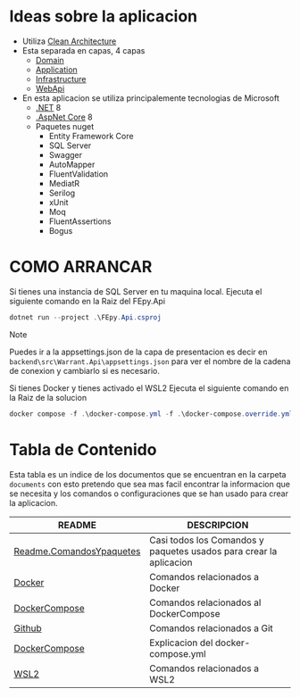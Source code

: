 # Ideas sobre la aplicacion

- Utiliza [Clean Architecture](https://learn.microsoft.com/es-es/dotnet/architecture/modern-web-apps-azure/common-web-application-architectures#clean-architecture)
- Esta separada en capas, 4 capas
  - [Domain](backend/src/Warrant.Domain/Readme.md)
  - [Application](backend/src/Warrant.Application/Readme.md)
  - [Infrastructure](backend/src/Warrant.Infrastructure/Readme.md)
  - [WebApi](backend/src/Warrant.Api/Readme.md)
- En esta aplicacion se utiliza principalemente tecnologias de Microsoft
	- [.NET](https://dotnet.microsoft.com/es-es/) 8
	- [.AspNet Core](https://learn.microsoft.com/es-es/aspnet/core/?view=aspnetcore-8.0&WT.mc_id=dotnet-35129-website) 8
	- Paquetes nuget
	  - Entity Framework Core
	  - SQL Server
	  - Swagger
	  - AutoMapper
	  - FluentValidation
	  - MediatR
	  - Serilog
	  - xUnit
	  - Moq
	  - FluentAssertions
	  - Bogus

# COMO ARRANCAR
Si tienes una instancia de SQL Server en tu maquina local.
Ejecuta el siguiente comando en la Raiz del FEpy.Api
``` powershell
dotnet run --project .\FEpy.Api.csproj
```

>[!NOTE]
> Puedes ir a la appsettings.json de la capa de presentacion es decir en `backend\src\Warrant.Api\appsettings.json`
para ver el nombre de la cadena de conexion y cambiarlo si es necesario.

Si tienes Docker y tienes activado el WSL2
Ejecuta el siguiente comando en la Raiz de la solucion
``` powershell
docker compose -f .\docker-compose.yml -f .\docker-compose.override.yml up -d
```

# Tabla de Contenido

Esta tabla es un indice de los documentos que se encuentran en la carpeta `documents`
con esto pretendo que sea mas facil encontrar la informacion que se necesita y 
los comandos o configuraciones que se han usado para crear la aplicacion.

| README       | DESCRIPCION |
|--------------|--------------|
|[Readme.ComandosYpaquetes](documents/Readme.ComandosYpaquetes.md) | Casi todos los Comandos y paquetes usados para crear la aplicacion |
|[Docker](documents/Readme.Docker.md)| Comandos relacionados a Docker |
|[DockerCompose](documents/Readme.DockerCompose.md)| Comandos relacionados al DockerCompose |
|[Github](documents/Readme.Git.md)| Comandos relacionados a Git |
|[DockerCompose](documents/Readme.DockerCompose.md)| Explicacion del docker-compose.yml |
|[WSL2](documents/Readme.Wsl.md)| Comandos relacionados a WSL2 |